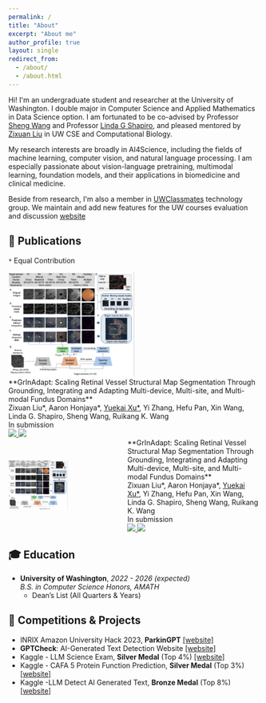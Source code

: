 ```yaml
---
permalink: /
title: "About"
excerpt: "About me"
author_profile: true
layout: single
redirect_from: 
  - /about/
  - /about.html
---
```


Hi! I'm an undergraduate student and researcher at the University of Washington. I double major in Computer Science and Applied Mathematics in Data Science option. I am fortunated to be co-advised by Professor [Sheng Wang](https://homes.cs.washington.edu/~swang/) and Professor [Linda G Shapiro](https://homes.cs.washington.edu/~shapiro/), and pleased mentored by [Zixuan Liu](https://scholar.google.com/citations?user=yjKOHbEAAAAJ&hl=zh-CN) in UW CSE and Computational Biology.

My research interests are broadly in AI4Science, including the fields of machine learning, computer vision, and natural language processing. I am especially passionate about vision-language pretraining, multimodal learning, foundation models, and their applications in biomedicine and clinical medicine.

Beside from research, I'm also a member in [UWClassmates](https://uwclassmate.com/) technology group. We maintain and add new features for the UW courses evaluation and discussion [website](https://uwclassmate.com/)

## 📑 Publications
`*` Equal Contribution &nbsp;&nbsp;

<div class='paper-box'><div class='paper-box-image'><div><img src='images/GrInAdapt_overview.png' alt="sym" width="50%"></div></div>
<div class='paper-box-text' markdown="1">
**GrInAdapt: Scaling Retinal Vessel Structural Map Segmentation Through Grounding, Integrating and Adapting Multi-device, Multi-site, and Multi-modal Fundus Domains**
<br>Zixuan Liu*, Aaron Honjaya*, <ins>Yuekai Xu*</ins>, Yi Zhang, Hefu Pan, Xin Wang, Linda G. Shapiro, Sheng Wang, Ruikang K. Wang
<br>In submission
<br>
<a href="">
  <img src="https://img.shields.io/badge/arXiv-grey?logo=arxiv&logoColor=white&labelColor=red">
</a>
<a href="https://anonymous.4open.science/r/GrInAdapt_Adaption-2E5D">
  <img src="https://img.shields.io/badge/Code-grey?logo=github&logoColor=white&labelColor=black">
</a>
</div>
</div>

<div class='paper-box' style="display: flex; align-items: center;">
  <div class='paper-box-image'>
    <div>
      <img src='images/GrInAdapt_overview.png' alt="sym" width="50%">
    </div>
  </div>

  <div class='paper-box-text' markdown="1">
    **GrInAdapt: Scaling Retinal Vessel Structural Map Segmentation Through Grounding, Integrating and Adapting Multi-device, Multi-site, and Multi-modal Fundus Domains**  
    <br>Zixuan Liu*, Aaron Honjaya*, <ins>Yuekai Xu*</ins>, Yi Zhang, Hefu Pan, Xin Wang, Linda G. Shapiro, Sheng Wang, Ruikang K. Wang  
    <br>In submission  
    <br>
    <a href="">
      <img src="https://img.shields.io/badge/arXiv-grey?logo=arxiv&logoColor=white&labelColor=red">
    </a>
    <a href="https://anonymous.4open.science/r/GrInAdapt_Adaption-2E5D">
      <img src="https://img.shields.io/badge/Code-grey?logo=github&logoColor=white&labelColor=black">
    </a>
  </div>
</div>

## 🎓 Education
- **University of Washington**, *2022 - 2026 (expected)*
  <br>*B.S. in Computer Science Honors, AMATH*
  <br>
  - Dean’s List (All Quarters & Years)

## 🏅 Competitions & Projects
- INRIX Amazon University Hack 2023, **ParkinGPT** [[website]](https://devpost.com/software/destchat/)
- **GPTCheck**: AI-Generated Text Detection Website [[website]](https://github.com/YuekaiXuEric/GPTCheck)
- Kaggle - LLM Science Exam, **Silver Medal** (Top 4%) [[website]](https://www.kaggle.com/competitions/kaggle-llm-science-exam/discussion/446303/)
- Kaggle - CAFA 5 Protein Function Prediction, **Silver Medal** (Top 3%) [[website]](https://www.kaggle.com/yuekaixueirc)
- Kaggle -LLM Detect Al Generated Text, **Bronze Medal** (Top 8%) [[website]](https://www.kaggle.com/yuekaixueirc)
